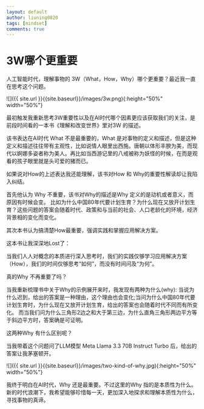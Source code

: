 ```yaml
---
layout: default
author: liuning0820
tags: [mindset]
comments: true
---
```


# 3W哪个更重要

人工智能时代，理解事物的 3W（What，How，Why）哪个更重要？最近我一直在思考这个问题。

![]({{ site.url }}{{site.baseurl}}/images/3w.png){:height="50%" width="50%"}

最初触发我重新思考3W重要性以及在AI时代哪个因素更应该获取我们的关注，是前段时间看的一本书《理解和改变世界》里对3W 的描述。

该书表达在AI时代 What 不是最重要的，What 是对事物的定义和描述，但是这种定义和描述往往带有主观性，比如说情人眼里出西施。唐朝以体形丰腴为美，而现代以婀娜多姿者称为美人。再比如当西游记里的八戒被称为妖怪的时候，在而是观看的孩子眼里就是头可爱的猪而已。

如果说对How的上述表达我还能理解，该书对How 和 Why的重要性解读却让我陷入纠结。

首先他认为 Why 不重要，该书对Why的描述是Why 定义的是动机或者意义，而原因有时候会变。
比如为什么中国80年代要计划生育？为什么现在又放开计划生育？这些问题的答案会随着时代、政策和与当前的社会、人口老龄化的环境，经济背景相的变化而变化。

其次本书认为搞清楚How最重要，强调实践和掌握应用解决方案。

这本书让我深深地Lost了：

当我们人人对概念的本质进行深入思考时，我们的实践仅够学习应用解决方案（How），我们的时间仅够思考“如何”，而没有时间问及“为何”。

真的Why 不再重要了吗？

当我重新梳理书中关于Why的示例展开来时，我发现有两种为什么(why):
当说为什么迟到，给出的答案是一种理由，这个理由也会变化;当问为什么中国80年代要计划生育时，为什么现在又放开计划生育，给出的答案也会随着时代不同而有所变化。
而当我们问为什么三角形2边之和大于第三边，为什么直角三角形两边平方等于斜边平方时，答案确是可证明。

这两种Why 有什么区别呢？

当我带着这个问题问了LLM模型 Meta Llama 3.3 70B Instruct Turbo 后，给出的答案让我茅塞顿开。

![]({{ site.url }}{{site.baseurl}}/images/two-kind-of-why.jpg){:height="50%" width="50%"}

我终于明白在AI时代，Why 还是最重要。不过这里的Why 指的是本质性为什么。新的时代浪潮下，我希望能够珍惜每一天，更加深入地探求和理解本质性为什么，寻找事物的真谛。